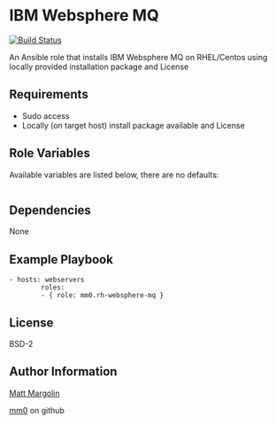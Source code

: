 IBM Websphere MQ
=====================

[![Build Status](https://travis-ci.org/mm0/ansible-role-redhat-websphere-mq.svg?branch=master)](https://travis-ci.org/mm0/ansible-role-redhat-websphere-mq)


An Ansible role that installs IBM Websphere MQ on RHEL/Centos using locally provided installation package and License

Requirements
---------------

- Sudo access
- Locally (on target host) install package available and License 


Role Variables
---------------

Available variables are listed below, there are no defaults:

```yml
```


Dependencies
---------------

None 

Example Playbook
---------------

    - hosts: webservers
            roles:
			- { role: mm0.rh-websphere-mq }

License
---------------

BSD-2

Author Information
------------------

[Matt Margolin](mailto:matt.margolin@gmail.com)

[mm0](https://github.com/mm0) on github
